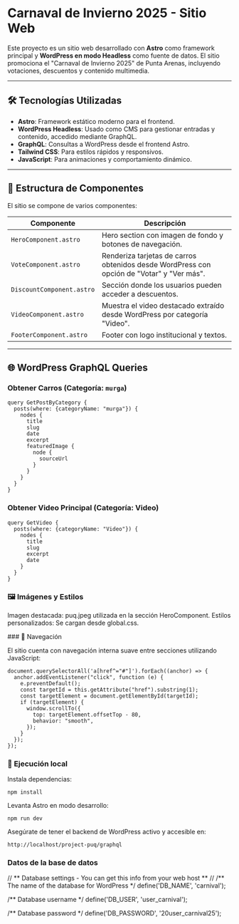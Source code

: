 # Carnaval de Invierno 2025 - Sitio Web

Este proyecto es un sitio web desarrollado con **Astro** como framework principal y **WordPress en modo Headless** como fuente de datos. El sitio promociona el "Carnaval de Invierno 2025" de Punta Arenas, incluyendo votaciones, descuentos y contenido multimedia.

---

## 🛠️ Tecnologías Utilizadas

- **Astro**: Framework estático moderno para el frontend.
- **WordPress Headless**: Usado como CMS para gestionar entradas y contenido, accedido mediante GraphQL.
- **GraphQL**: Consultas a WordPress desde el frontend Astro.
- **Tailwind CSS**: Para estilos rápidos y responsivos.
- **JavaScript**: Para animaciones y comportamiento dinámico.

---

## 📁 Estructura de Componentes

El sitio se compone de varios componentes:

| Componente              | Descripción |
|------------------------|-------------|
| `HeroComponent.astro`  | Hero section con imagen de fondo y botones de navegación. |
| `VoteComponent.astro`  | Renderiza tarjetas de carros obtenidos desde WordPress con opción de "Votar" y "Ver más". |
| `DiscountComponent.astro` | Sección donde los usuarios pueden acceder a descuentos. |
| `VideoComponent.astro` | Muestra el video destacado extraído desde WordPress por categoría "Video". |
| `FooterComponent.astro` | Footer con logo institucional y textos. |

---

## 🌐 WordPress GraphQL Queries

### Obtener Carros (Categoría: `murga`)
```
query GetPostByCategory {
  posts(where: {categoryName: "murga"}) {
    nodes {
      title
      slug
      date
      excerpt
      featuredImage {
        node {
          sourceUrl
        }
      }
    }
  }
}
```

### Obtener Video Principal (Categoría: Video)
```
query GetVideo {
  posts(where: {categoryName: "Video"}) {
    nodes {
      title
      slug
      excerpt
      date
    }
  }
}
```

### 🖼️ Imágenes y Estilos

Imagen destacada: puq.jpeg utilizada en la sección HeroComponent.
Estilos personalizados: Se cargan desde global.css.

### 🚀 Navegación

El sitio cuenta con navegación interna suave entre secciones utilizando JavaScript:
```
document.querySelectorAll('a[href^="#"]').forEach((anchor) => {
  anchor.addEventListener("click", function (e) {
    e.preventDefault();
    const targetId = this.getAttribute("href").substring(1);
    const targetElement = document.getElementById(targetId);
    if (targetElement) {
      window.scrollTo({
        top: targetElement.offsetTop - 80,
        behavior: "smooth",
      });
    }
  });
});
```

### 🧪 Ejecución local

Instala dependencias:
```
npm install
```
Levanta Astro en modo desarrollo:
```
npm run dev
```
Asegúrate de tener el backend de WordPress activo y accesible en:
```
http://localhost/project-puq/graphql
```

### Datos de la base de datos


// ** Database settings - You can get this info from your web host ** //
/** The name of the database for WordPress */
define('DB_NAME', 'carnival');

/** Database username */
define('DB_USER', 'user_carnival');

/** Database password */
define('DB_PASSWORD', '20user_carnival25');
